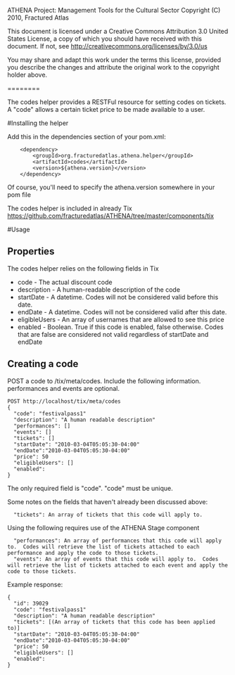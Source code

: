 ATHENA Project: Management Tools for the Cultural Sector
Copyright (C) 2010, Fractured Atlas

This document is licensed under a Creative Commons Attribution 3.0 United
States License, a copy of which you should have received with this
document. If not, see http://creativecommons.org/licenses/by/3.0/us

You may share and adapt this work under the terms this license, provided
you describe the changes and attribute the original work to the copyright
holder above.

========

The codes helper provides a RESTFul resource for setting codes on tickets.  A "code" allows a certain ticket price to be made available to a user.

#Installing the helper

Add this in the dependencies section of your pom.xml:

        <dependency>
            <groupId>org.fracturedatlas.athena.helper</groupId>
            <artifactId>codes</artifactId>
            <version>${athena.version}</version>
        </dependency>

Of course, you'll need to specify the athena.version somewhere in your pom file

The codes helper is included in already Tix <https://github.com/fracturedatlas/ATHENA/tree/master/components/tix>

#Usage

## Properties

The codes helper relies on the following fields in Tix

* code - The actual discount code
* description - A human-readable description of the code
* startDate - A datetime.  Codes will not be considered valid before this date.
* endDate - A datetime.  Codes will not be considered valid after this date.
* eligibleUsers - An array of usernames that are allowed to see this price
* enabled - Boolean.  True if this code is enabled, false otherwise.  Codes that are false are considered not valid regardless of startDate and endDate

## Creating a code

POST a code to /tix/meta/codes.  Include the following information.  performances and events are optional.

    POST http://localhost/tix/meta/codes
    {
      "code": "festivalpass1"
      "description": "A human readable description"
      "performances": []
      "events": []
      "tickets": []
      "startDate": "2010-03-04T05:05:30-04:00"
      "endDate":"2010-03-04T05:05:30-04:00"
      "price": 50
      "eligibleUsers": []
      "enabled": 
    }
    
The only required field is "code".  "code" must be unique. 
    
Some notes on the fields that haven't already been discussed above:

      "tickets": An array of tickets that this code will apply to.
      
Using the following requires use of the ATHENA Stage component

      "performances": An array of performances that this code will apply to.  Codes will retrieve the list of tickets attached to each performance and apply the code to those tickets.
      "events": An array of events that this code will apply to.  Codes will retrieve the list of tickets attached to each event and apply the code to those tickets.
      
Example response:

    {
      "id": 39029
      "code": "festivalpass1"
      "description": "A human readable description"
      "tickets": [(An array of tickets that this code has been applied to)]
      "startDate": "2010-03-04T05:05:30-04:00"
      "endDate":"2010-03-04T05:05:30-04:00"
      "price": 50
      "eligibleUsers": []
      "enabled": 
    }


